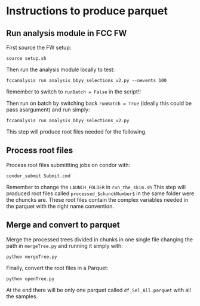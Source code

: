 # Instructions to produce parquet
## Run analysis module in FCC FW
First source the FW setup:
```
source setup.sh
```
Then run the analysis module locally to test:
```
fccanalysis run analysis_bbyy_selections_v2.py --nevents 100
```
Remember to switch to `runBatch = False` in the script!!

Then run on batch by switching back `runBatch = True` (ideally this could be pass asargument) and run simply:
```
fccanalysis run analysis_bbyy_selections_v2.py
```
This step will produce root files needed for the following.

## Process root files
Process root files submittting jobs on condor with:
```
condor_submit Submit.cmd
```
Remember to change the `LAUNCH_FOLDER` in `run_the_skim.sh`
This step will produced root files called `processed_$chunckNumber$` in the same folder were the chuncks are. These root files contain the complex variables needed in the parquet with the right name convention.

## Merge and convert to parquet
Merge the processed trees divided in chunks in one single file changing the path in `mergeTree.py` and running it simply with:
 ```
python mergeTree.py
```
Finally, convert the root files in a Parquet:
```
python openTree.py
```
At the end there will be only one parquet called `df_Sel_All.parquet` with all the samples. 

